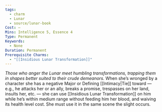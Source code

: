 ```yaml
---
tags:
  - charm
  - Lunar
  - source/lunar-book
Cost: —
Mins: Intelligence 5, Essence 4
Type: Permanent
Keywords:
  - None
Duration: Permanent
Prerequisite Charms:
  - "[[Insidious Lunar Transformation]]"
---
```

*Those who anger the Lunar meet humbling transformations, trapping them in shapes better suited to their crude demeanors.*
When she’s wronged by a character she has a negative Major or Defining [[Intimacy|Tie]] toward — e.g., he attacks her or an ally, breaks a promise, trespasses on her land, insults her, etc. — she can use [[Insidious Lunar Transformation]] on him while he’s within medium range without feeding him her blood, and waiving its health level cost. She must use it in the same scene the slight occurs.